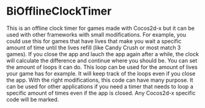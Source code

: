 # BiOfflineClockTimer
This is an offline clock timer for games made with Cocos2d-x but it can be used with other frameworks with small modifications. For example, you could use this for games that have lives that make you wait a specific amount of time until the lives refill (like Candy Crush or most match 3 games). If you close the app and lauch the app again after a while, the clock will calculate the difference and continue where you should be. You can set the amount of loops it can do. This loop can be used for the amount of lives your game has for example. It will keep track of the loops even if you close the app. With the right modifications, this code can have many purpose. It can be used for other applications if you need a timer that needs to loop a specific amount of times even if the app is closed. Any Cocos2d-x specific code will be marked.
